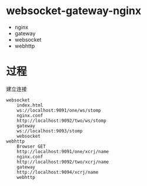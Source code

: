# websocket-gateway-nginx
- nginx
- gateway
- websocket
- webhttp

# 过程
建立连接
```
websocket
    index.html
    ws://localhost:9091/one/ws/stomp
    nginx.conf
    http://localhost:9092/two/ws/stomp
    gateway
    ws://localhost:9093/stomp
    websocket
webhttp
    Browser GET
    http://localhost:9091/one/xcrj/name
    nginx.conf
    http://localhost:9092/two/xcrj/name
    gateway
    http://localhost:9094/xcrj/name
    webhttp
```